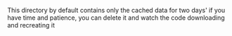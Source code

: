 This directory by default contains only the cached data for two days'
if you have time and patience, you can delete it and watch the code downloading and recreating it
